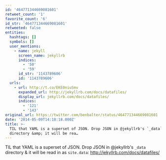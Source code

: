 ```yaml
---
id: '464771344669081601'
retweet_count: '1'
favorite_count: '6'
id_str: '464771344669081601'
retweeted: false
entities:
  hashtags: []
  symbols: []
  user_mentions:
    - name: jekyll
      screen_name: jekyllrb
      indices:
        - '50'
        - '59'
      id_str: '1143789606'
      id: '1143789606'
  urls:
    - url: http://t.co/EKE0niuSmv
      expanded_url: http://jekyllrb.com/docs/datafiles/
      display_url: jekyllrb.com/docs/datafiles/
      indices:
        - '121'
        - '143'
original_url: https://twitter.com/benbalter/status/464771344669081601
date: '2014-05-09T14:18:18.000Z'
title: >-
  TIL that YAML is a superset of JSON. Drop JSON in @jekyllrb's `_data`
  directory &amp; it will be rea…
---
```


TIL that YAML is a superset of JSON. Drop JSON in @jekyllrb's `_data` directory &amp; it will be read in as `site.data`: http://jekyllrb.com/docs/datafiles/